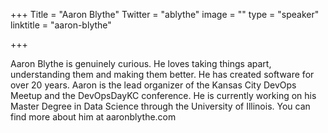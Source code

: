 +++
Title = "Aaron Blythe"
Twitter = "ablythe"
image = ""
type = "speaker"
linktitle = "aaron-blythe"

+++

Aaron Blythe is genuinely curious. He loves taking things apart, understanding them and making them better. He has created software for over 20 years. Aaron is the lead organizer of the Kansas City DevOps Meetup and the DevOpsDayKC conference. He is currently working on his Master Degree in Data Science through the University of Illinois. You can find more about him at aaronblythe.com
